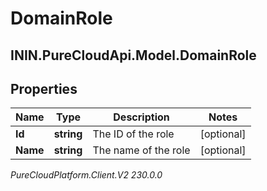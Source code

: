 # DomainRole

## ININ.PureCloudApi.Model.DomainRole

## Properties

|Name | Type | Description | Notes|
|------------ | ------------- | ------------- | -------------|
| **Id** | **string** | The ID of the role | [optional] |
| **Name** | **string** | The name of the role | [optional] |



_PureCloudPlatform.Client.V2 230.0.0_
